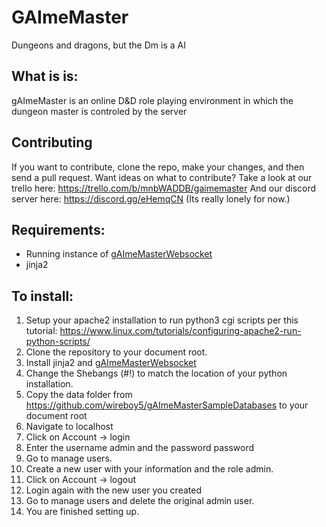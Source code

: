 # GAImeMaster
Dungeons and dragons, but the Dm is a AI

## What is is:
gAImeMaster is an online D&D role playing environment in which the dungeon master is controled by the server


## Contributing
If you want to contribute, clone the repo, make your changes, and then send a pull request. Want ideas on what to contribute? 
Take a look at our trello here: https://trello.com/b/mnbWADDB/gaimemaster 
And our discord server here: https://discord.gg/eHemqCN (Its really lonely for now.)

## Requirements:
* Running instance of [gAImeMasterWebsocket](https://github.com/wireboy5/GAImeMasterWebsocket) 
* jinja2

## To install:
1. Setup your apache2 installation to run python3 cgi scripts per this tutorial: https://www.linux.com/tutorials/configuring-apache2-run-python-scripts/
2. Clone the repository to your document root.
3. Install jinja2 and [gAImeMasterWebsocket](https://github.com/wireboy5/GAImeMasterWebsocket) 
3. Change the Shebangs (#!) to match the location of your python installation.
4. Copy the data folder from https://github.com/wireboy5/gAImeMasterSampleDatabases to your document root
5. Navigate to localhost
6. Click on Account -> login
7. Enter the username admin and the password password
8. Go to manage users.
9. Create a new user with your information and the role admin.
10. Click on Account -> logout
11. Login again with the new user you created
12. Go to manage users and delete the original admin user.
13. You are finished setting up.
